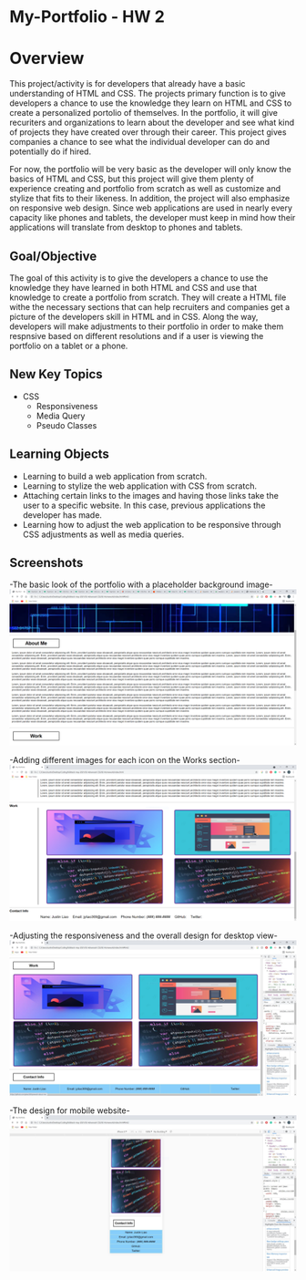 # My-Portfolio - HW 2

# Overview
This project/activity is for developers that already have a basic understanding of HTML and CSS. The projects primary function is to give developers a chance to use the knowledge they learn on HTML and CSS to create a personalized portolio of themselves. In the portfolio, it will give recuriters and organizations to learn about the developer and see what kind of projects they have created over through their career. This project gives companies a chance to see what the individual developer can do and potentially do if hired.

For now, the portfolio will be very basic as the developer will only know the basics of HTML and CSS, but this project will give them plenty of experience creating and portfolio from scratch as well as customize and stylize that fits to their likeness. In addition, the project will also emphasize on responsive web design. Since web applications are used in nearly every capacity like phones and tablets, the developer must keep in mind how their applications will translate from desktop to phones and tablets.

## Goal/Objective

The goal of this activity is to give the developers a chance to use the knowledge they have learned in both HTML and CSS and use that knowledge to create a portfolio from scratch. They will create a HTML file withe the necessary sections that can help recruiters and companies get a picture of the developers skill in HTML and in CSS. Along the way, developers will make adjustments to their portfolio in order to make them respnsive based on different resolutions and if a user is viewing the portfolio on a tablet or a phone.

## New Key Topics

* CSS
  * Responsiveness
  * Media Query
  * Pseudo Classes

## Learning Objects

* Learning to build a web application from scratch.
* Learning to stylize the web application with CSS from scratch.
* Attaching certain links to the images and having those links take the user to a specific website. In this case, previous applications the developer has made.
* Learning how to adjust the web application to be responsive through CSS adjustments as well as media queries.

## Screenshots
-The basic look of the portfolio with a placeholder background image-
![Basic Look](./screenshots/screenshot3.jpg)

-Adding different images for each icon on the Works section-
![Adding Pictures](./screenshots/screenshot1.jpg)

-Adjusting the responsiveness and the overall design for desktop view-
![Responsive Design](./screenshots/screenshot4.jpg)

-The design for mobile website-
![Mobile Design](./screenshots/screenshot5.jpg)